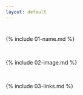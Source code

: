 ```yaml
---
layout: default
---
```

#
{% include 01-name.md %}

<br>

{% include 02-image.md %}

<br>

{% include 03-links.md %}

